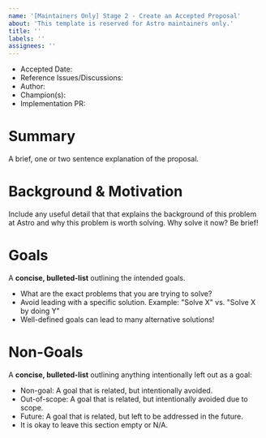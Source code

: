 ```yaml
---
name: '[Maintainers Only] Stage 2 - Create an Accepted Proposal'
about: 'This template is reserved for Astro maintainers only.'
title: ''
labels: ''
assignees: ''
---
```


<!-- 
  **This template is reserved for Astro maintainers!**
  Any non-maintainer issues on this repo will be closed automatically.

  Instead, start a new discussion: https://github.com/withastro/roadmap/discussions/new
  See README for more information: https://github.com/withastro/roadmap
-->

- Accepted Date: <!-- today's date, YYYY-MM-DD -->
- Reference Issues/Discussions: <!-- related issues, otherwise leave empty -->
- Author: <!-- @mention the author (probably you!) -->
- Champion(s): <!-- @mention any proposal champions (probably you!) -->
- Implementation PR: <!-- leave empty -->

# Summary

A brief, one or two sentence explanation of the proposal.

# Background & Motivation

Include any useful detail that that explains the background of this problem 
at Astro and why this problem is worth solving. Why solve it now? Be brief!

# Goals

A **concise, bulleted-list** outlining the intended goals. 

- What are the exact problems that you are trying to solve?
- Avoid leading with a specific solution. Example: "Solve X" vs. "Solve X by doing Y"
- Well-defined goals can lead to many alternative solutions!

# Non-Goals 

A **concise, bulleted-list** outlining anything intentionally left out as a goal:

- Non-goal: A goal that is related, but intentionally avoided.
- Out-of-scope: A goal that is related, but intentionally avoided due to scope.
- Future: A goal that is related, but left to be addressed in the future.
- It is okay to leave this section empty or N/A.

<!--
  **Remember!** Stage 1 & 2 Proposals don't include any specific solution details.
  Want to discuss solutions or share example code? Comment after posting to kick off the convo!
-->